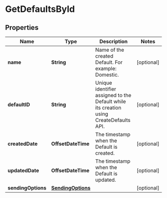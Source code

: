 

# GetDefaultsById


## Properties

| Name | Type | Description | Notes |
|------------ | ------------- | ------------- | -------------|
|**name** | **String** | Name of the created Default. For example: Domestic. |  [optional] |
|**defaultID** | **String** | Unique identifier assigned to the Default while its creation using CreateDefaults API. |  [optional] |
|**createdDate** | **OffsetDateTime** | The timestamp when the Default is created. |  [optional] |
|**updatedDate** | **OffsetDateTime** | The timestamp when the Default is updated. |  [optional] |
|**sendingOptions** | [**SendingOptions**](SendingOptions.md) |  |  [optional] |




